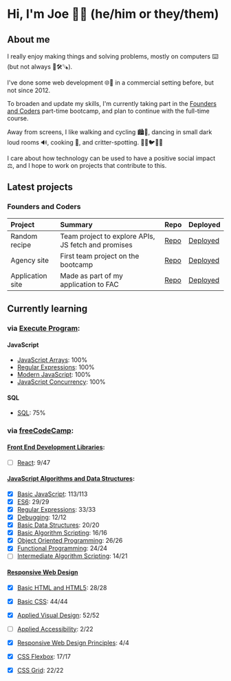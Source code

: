 # Hi, I'm Joe 👋🏻 (he/him or they/them)

## About me

I really enjoy making things and solving problems, mostly on computers ⌨️ (but not always 📐🛠️🪚).

I've done some web development 🌐🔗 in a commercial setting before, but not since 2012.

To broaden and update my skills, I'm currently taking part in the [Founders and Coders](https://www.foundersandcoders.com/) part-time bootcamp, and plan to continue with the full-time course.

Away from screens, I like walking and cycling 🏙️🌳, dancing in small dark loud rooms 🔊, cooking 🍅, and critter-spotting. 🐶🐱🐦🦊🐀

I care about how technology can be used to have a positive social impact ⚖️, and I hope to work on projects that contribute to this.

## Latest projects

<!-- Check back here to see projects that I've been working on 😌 -->

### Founders and Coders

| Project | Summary | Repo | Deployed |
| :- | :- | :- | :- |
| Random recipe | Team project to explore APIs, JS fetch and promises | [Repo](https://github.com/vasystus/hungri-la) | [Deployed](https://vasystus.github.io/hungri-la/) |
| Agency site | First team project on the bootcamp | [Repo](https://github.com/joe-dev-public/fac-agency-website) | [Deployed](https://joe-dev-public.github.io/fac-agency-website/) |
| Application site | Made as part of my application to FAC | [Repo](https://github.com/joe-dev-public/fac-application-website) | [Deployed](https://joe-dev-public.github.io/fac-application-website/) |

## Currently learning

### via **[Execute Program](https://www.executeprogram.com/)**:

#### JavaScript

<!-- [<img src="https://www.executeprogram.com/svg/logo.svg#gh-dark-mode-only" width="128" alt="Execute Program">](https://www.executeprogram.com/) -->
<!-- [<img src="https://www.executeprogram.com/svg/logo-inverted.svg#gh-light-mode-only" width="128" alt="Execute Program">](https://www.executeprogram.com/) -->

- [JavaScript Arrays](https://www.executeprogram.com/courses/javascript-array): 100%
- [Regular Expressions](https://www.executeprogram.com/courses/regexes): 100%
- [Modern JavaScript](https://www.executeprogram.com/courses/modern-javascript): 100%
- [JavaScript Concurrency](https://www.executeprogram.com/courses/javascript-concurrency): 100%

#### SQL

- [SQL](https://www.executeprogram.com/courses/sql): 75%

### via **[freeCodeCamp](https://www.freecodecamp.org/joe-dev-public)**:

#### [Front End Development Libraries](https://www.freecodecamp.org/learn/front-end-development-libraries/):

- [ ] [React](https://www.freecodecamp.org/learn/front-end-development-libraries/#react): 9/47

#### [JavaScript Algorithms and Data Structures](https://www.freecodecamp.org/learn/javascript-algorithms-and-data-structures/):

- [x] [Basic JavaScript](https://www.freecodecamp.org/learn/javascript-algorithms-and-data-structures/#basic-javascript): 113/113
- [x] [ES6](https://www.freecodecamp.org/learn/javascript-algorithms-and-data-structures/#es6): 29/29
- [x] [Regular Expressions](https://www.freecodecamp.org/learn/javascript-algorithms-and-data-structures/#regular-expressions): 33/33
- [x] [Debugging](https://www.freecodecamp.org/learn/javascript-algorithms-and-data-structures/#debugging): 12/12
- [x] [Basic Data Structures](https://www.freecodecamp.org/learn/javascript-algorithms-and-data-structures/#basic-data-structures): 20/20
- [x] [Basic Algorithm Scripting](https://www.freecodecamp.org/learn/javascript-algorithms-and-data-structures/#basic-algorithm-scripting): 16/16
- [x] [Object Oriented Programming](https://www.freecodecamp.org/learn/javascript-algorithms-and-data-structures/#object-oriented-programming): 26/26
- [x] [Functional Programming](https://www.freecodecamp.org/learn/javascript-algorithms-and-data-structures/#functional-programming): 24/24
- [ ] [Intermediate Algorithm Scripting](https://www.freecodecamp.org/learn/javascript-algorithms-and-data-structures/#intermediate-algorithm-scripting): 14/21

#### [Responsive Web Design](https://www.freecodecamp.org/learn/responsive-web-design/)

- [x] [Basic HTML and HTML5](https://www.freecodecamp.org/learn/responsive-web-design/#basic-html-and-html5): 28/28
- [x] [Basic CSS](https://www.freecodecamp.org/learn/responsive-web-design/#basic-css): 44/44
- [x] [Applied Visual Design](https://www.freecodecamp.org/learn/responsive-web-design/#applied-visual-design): 52/52
- [ ] [Applied Accessibility](https://www.freecodecamp.org/learn/responsive-web-design/#applied-accessibility): 2/22
- [x] [Responsive Web Design Principles](https://www.freecodecamp.org/learn/responsive-web-design/#responsive-web-design-principles): 4/4
- [x] [CSS Flexbox](https://www.freecodecamp.org/learn/responsive-web-design/#css-flexbox): 17/17
- [x] [CSS Grid](https://www.freecodecamp.org/learn/responsive-web-design/#css-grid): 22/22


<!--
**joe-dev-public/joe-dev-public** is a ✨ _special_ ✨ repository because its `README.md` (this file) appears on your GitHub profile.

Here are some ideas to get you started:

- 🔭 I’m currently working on ...
- 🌱 I’m currently learning ...
- 👯 I’m looking to collaborate on ...
- 🤔 I’m looking for help with ...
- 💬 Ask me about ...
- 📫 How to reach me: ...
- 😄 Pronouns: ...
- ⚡ Fun fact: ...
-->
